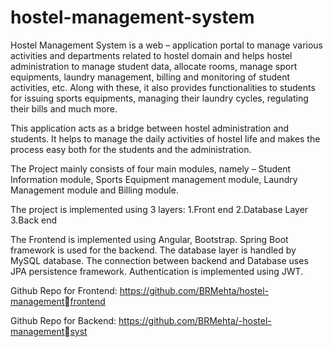 # hostel-management-system
 
 Hostel Management System is a web – application portal to manage various activities
and departments related to hostel domain and helps hostel administration to manage 
student data, allocate rooms, manage sport equipments, laundry management, billing 
and monitoring of student activities, etc. Along with these, it also provides 
functionalities to students for issuing sports equipments, managing their laundry 
cycles, regulating their bills and much more.

This application acts as a bridge between hostel administration and students. It helps 
to manage the daily activities of hostel life and makes the process easy both for the 
students and the administration.

The Project mainly consists of four main modules, namely – Student Information 
module, Sports Equipment management module, Laundry Management module and 
Billing module.

The project is implemented using 3 layers: 
1.Front end 
2.Database Layer 
3.Back end 

The Frontend is implemented using Angular, Bootstrap. Spring Boot framework is used 
for the backend. The database layer is handled by MySQL database. The connection 
between backend and Database uses JPA persistence framework. Authentication is 
implemented using JWT.

Github Repo for Frontend: 
https://github.com/BRMehta/hostel-managementfrontend

Github Repo for Backend:
https://github.com/BRMehta/-hostel-managementsyst
